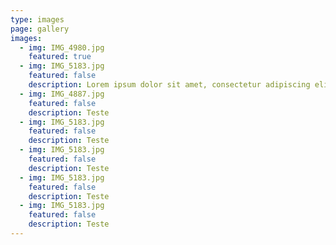 ```yaml
---
type: images
page: gallery
images:
  - img: IMG_4980.jpg
    featured: true
  - img: IMG_5183.jpg
    featured: false
    description: Lorem ipsum dolor sit amet, consectetur adipiscing elit, sed do eiusmod tempor incididunt ut labore et dolore magna aliqua. Ut enim ad minim veniam, quis nostrud exercitation ullamco laboris nisi ut aliquip ex ea commodo consequat. Duis aute irure dolor in reprehenderit in voluptate velit esse cillum dolore eu fugiat nulla pariatur. Excepteur sint occaecat cupidatat non proident, sunt in culpa qui officia deserunt mollit anim id est laborum.
  - img: IMG_4887.jpg
    featured: false
    description: Teste
  - img: IMG_5183.jpg
    featured: false
    description: Teste
  - img: IMG_5183.jpg
    featured: false
    description: Teste
  - img: IMG_5183.jpg
    featured: false
    description: Teste
  - img: IMG_5183.jpg
    featured: false
    description: Teste
---
```

